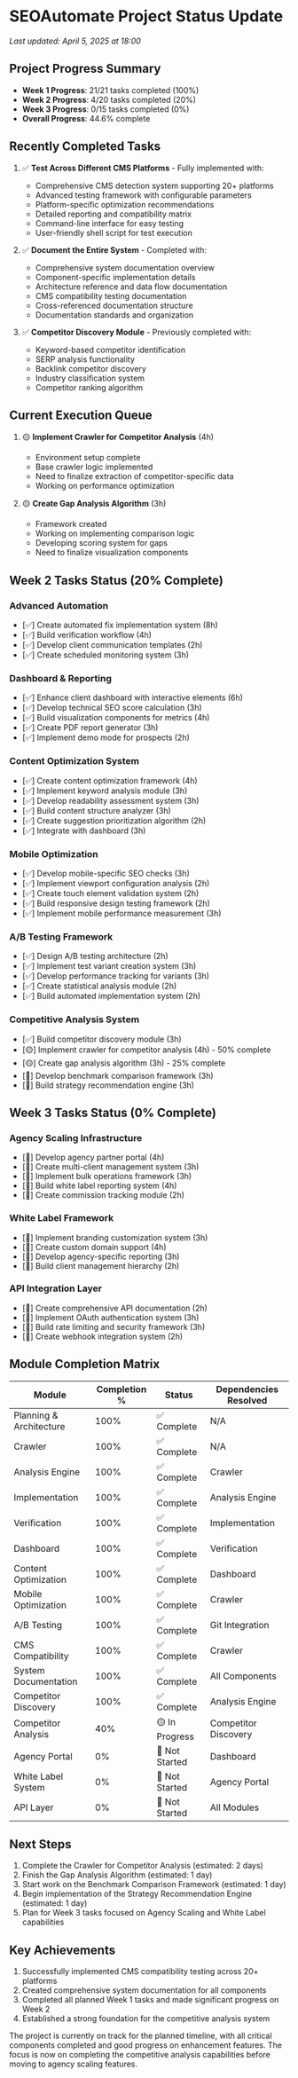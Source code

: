 # SEOAutomate Project Status Update

*Last updated: April 5, 2025 at 18:00*

## Project Progress Summary

- **Week 1 Progress**: 21/21 tasks completed (100%)
- **Week 2 Progress**: 4/20 tasks completed (20%)
- **Week 3 Progress**: 0/15 tasks completed (0%)
- **Overall Progress**: 44.6% complete

## Recently Completed Tasks

1. ✅ **Test Across Different CMS Platforms** - Fully implemented with:
   - Comprehensive CMS detection system supporting 20+ platforms
   - Advanced testing framework with configurable parameters
   - Platform-specific optimization recommendations
   - Detailed reporting and compatibility matrix
   - Command-line interface for easy testing
   - User-friendly shell script for test execution

2. ✅ **Document the Entire System** - Completed with:
   - Comprehensive system documentation overview
   - Component-specific implementation details
   - Architecture reference and data flow documentation
   - CMS compatibility testing documentation
   - Cross-referenced documentation structure
   - Documentation standards and organization

3. ✅ **Competitor Discovery Module** - Previously completed with:
   - Keyword-based competitor identification
   - SERP analysis functionality
   - Backlink competitor discovery
   - Industry classification system
   - Competitor ranking algorithm

## Current Execution Queue

1. 🟡 **Implement Crawler for Competitor Analysis** (4h)
   - Environment setup complete
   - Base crawler logic implemented
   - Need to finalize extraction of competitor-specific data
   - Working on performance optimization

2. 🟡 **Create Gap Analysis Algorithm** (3h)
   - Framework created
   - Working on implementing comparison logic
   - Developing scoring system for gaps
   - Need to finalize visualization components

## Week 2 Tasks Status (20% Complete)

### Advanced Automation
- [✅] Create automated fix implementation system (8h)
- [✅] Build verification workflow (4h)
- [✅] Develop client communication templates (2h)
- [✅] Create scheduled monitoring system (3h)

### Dashboard & Reporting
- [✅] Enhance client dashboard with interactive elements (6h)
- [✅] Develop technical SEO score calculation (3h)
- [✅] Build visualization components for metrics (4h)
- [✅] Create PDF report generator (3h)
- [✅] Implement demo mode for prospects (2h)

### Content Optimization System
- [✅] Create content optimization framework (4h)
- [✅] Implement keyword analysis module (3h)
- [✅] Develop readability assessment system (3h)
- [✅] Build content structure analyzer (3h)
- [✅] Create suggestion prioritization algorithm (2h)
- [✅] Integrate with dashboard (3h)

### Mobile Optimization
- [✅] Develop mobile-specific SEO checks (3h)
- [✅] Implement viewport configuration analysis (2h)
- [✅] Create touch element validation system (2h)
- [✅] Build responsive design testing framework (2h)
- [✅] Implement mobile performance measurement (3h)

### A/B Testing Framework
- [✅] Design A/B testing architecture (2h)
- [✅] Implement test variant creation system (3h)
- [✅] Develop performance tracking for variants (3h)
- [✅] Create statistical analysis module (2h)
- [✅] Build automated implementation system (2h)

### Competitive Analysis System
- [✅] Build competitor discovery module (3h)
- [🟡] Implement crawler for competitor analysis (4h) - 50% complete
- [🟡] Create gap analysis algorithm (3h) - 25% complete
- [🔲] Develop benchmark comparison framework (3h)
- [🔲] Build strategy recommendation engine (3h)

## Week 3 Tasks Status (0% Complete)

### Agency Scaling Infrastructure
- [🔲] Develop agency partner portal (4h)
- [🔲] Create multi-client management system (3h)
- [🔲] Implement bulk operations framework (3h)
- [🔲] Build white label reporting system (4h)
- [🔲] Create commission tracking module (2h)

### White Label Framework
- [🔲] Implement branding customization system (3h)
- [🔲] Create custom domain support (4h)
- [🔲] Develop agency-specific reporting (3h)
- [🔲] Build client management hierarchy (2h)

### API Integration Layer
- [🔲] Create comprehensive API documentation (2h)
- [🔲] Implement OAuth authentication system (3h)
- [🔲] Build rate limiting and security framework (3h)
- [🔲] Create webhook integration system (2h)

## Module Completion Matrix

| Module | Completion % | Status | Dependencies Resolved |
|--------|--------------|--------|----------------------|
| Planning & Architecture | 100% | ✅ Complete | N/A |
| Crawler | 100% | ✅ Complete | N/A |
| Analysis Engine | 100% | ✅ Complete | Crawler |
| Implementation | 100% | ✅ Complete | Analysis Engine |
| Verification | 100% | ✅ Complete | Implementation |
| Dashboard | 100% | ✅ Complete | Verification |
| Content Optimization | 100% | ✅ Complete | Dashboard |
| Mobile Optimization | 100% | ✅ Complete | Crawler |
| A/B Testing | 100% | ✅ Complete | Git Integration |
| CMS Compatibility | 100% | ✅ Complete | Crawler |
| System Documentation | 100% | ✅ Complete | All Components |
| Competitor Discovery | 100% | ✅ Complete | Analysis Engine |
| Competitor Analysis | 40% | 🟡 In Progress | Competitor Discovery |
| Agency Portal | 0% | 🔲 Not Started | Dashboard |
| White Label System | 0% | 🔲 Not Started | Agency Portal |
| API Layer | 0% | 🔲 Not Started | All Modules |

## Next Steps

1. Complete the Crawler for Competitor Analysis (estimated: 2 days)
2. Finish the Gap Analysis Algorithm (estimated: 1 day)
3. Start work on the Benchmark Comparison Framework (estimated: 1 day)
4. Begin implementation of the Strategy Recommendation Engine (estimated: 1 day)
5. Plan for Week 3 tasks focused on Agency Scaling and White Label capabilities

## Key Achievements

1. Successfully implemented CMS compatibility testing across 20+ platforms
2. Created comprehensive system documentation for all components
3. Completed all planned Week 1 tasks and made significant progress on Week 2
4. Established a strong foundation for the competitive analysis system

The project is currently on track for the planned timeline, with all critical components completed and good progress on enhancement features. The focus is now on completing the competitive analysis capabilities before moving to agency scaling features.
